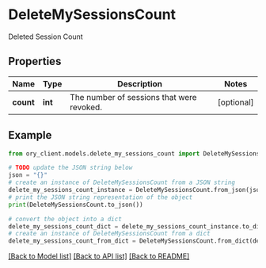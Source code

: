 # DeleteMySessionsCount

Deleted Session Count

## Properties

Name | Type | Description | Notes
------------ | ------------- | ------------- | -------------
**count** | **int** | The number of sessions that were revoked. | [optional] 

## Example

```python
from ory_client.models.delete_my_sessions_count import DeleteMySessionsCount

# TODO update the JSON string below
json = "{}"
# create an instance of DeleteMySessionsCount from a JSON string
delete_my_sessions_count_instance = DeleteMySessionsCount.from_json(json)
# print the JSON string representation of the object
print(DeleteMySessionsCount.to_json())

# convert the object into a dict
delete_my_sessions_count_dict = delete_my_sessions_count_instance.to_dict()
# create an instance of DeleteMySessionsCount from a dict
delete_my_sessions_count_from_dict = DeleteMySessionsCount.from_dict(delete_my_sessions_count_dict)
```
[[Back to Model list]](../README.md#documentation-for-models) [[Back to API list]](../README.md#documentation-for-api-endpoints) [[Back to README]](../README.md)


